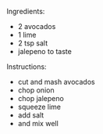 Ingredients:
- 2 avocados
- 1 lime
- 2 tsp salt
- jalepeno to taste

Instructions:
- cut and mash avocados
- chop onion
- chop jalepeno
- squeeze lime
- add salt
- and mix well
